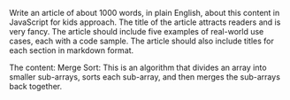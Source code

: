Write an article of about 1000 words, in plain English, about this content in JavaScript for kids approach. 
The title of the article attracts readers and is very fancy.
The article should include five examples of real-world use cases, each with a code sample. 
The article should also include titles for each section in markdown format.

The content:
Merge Sort: This is an algorithm that divides an array into smaller sub-arrays, sorts each sub-array, and then merges the sub-arrays back together.
